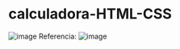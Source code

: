 # calculadora-HTML-CSS
![image](https://user-images.githubusercontent.com/83733895/126038148-1185cb3e-89e3-4054-8a20-00ee7085d439.png)
Referencia:
![image](https://user-images.githubusercontent.com/83733895/126038253-d77d663a-f88e-45c5-bc78-26cd7782feb4.png)
